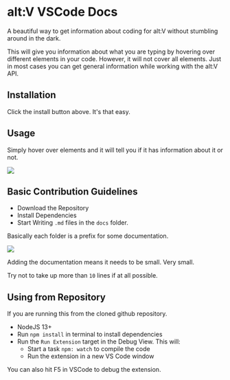 # alt:V VSCode Docs

A beautiful way to get information about coding for alt:V without stumbling around in the dark.

This will give you information about what you are typing by hovering over different elements in your code. However, it will not cover all elements. Just in most cases you can get general information while working with the alt:V API.

## Installation

Click the install button above. It's that easy.

## Usage

Simply hover over elements and it will tell you if it has information about it or not.

![](https://thumbs.gfycat.com/EnviousSecondhandBullfrog-size_restricted.gif)

## Basic Contribution Guidelines

-   Download the Repository
-   Install Dependencies
-   Start Writing `.md` files in the `docs` folder.

Basically each folder is a prefix for some documentation.

![](https://i.imgur.com/gokOSIN.png)

Adding the documentation means it needs to be small. Very small.

Try not to take up more than `10` lines if at all possible.

## Using from Repository

If you are running this from the cloned github repository.

-   NodeJS 13+
-   Run `npm install` in terminal to install dependencies
-   Run the `Run Extension` target in the Debug View. This will:
    -   Start a task `npm: watch` to compile the code
    -   Run the extension in a new VS Code window

You can also hit F5 in VSCode to debug the extension.
